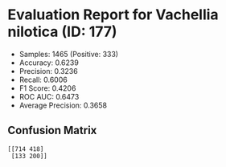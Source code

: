 # Evaluation Report for Vachellia nilotica (ID: 177)
- Samples: 1465 (Positive: 333)
- Accuracy: 0.6239
- Precision: 0.3236
- Recall: 0.6006
- F1 Score: 0.4206
- ROC AUC: 0.6473
- Average Precision: 0.3658

## Confusion Matrix
```
[[714 418]
 [133 200]]
```